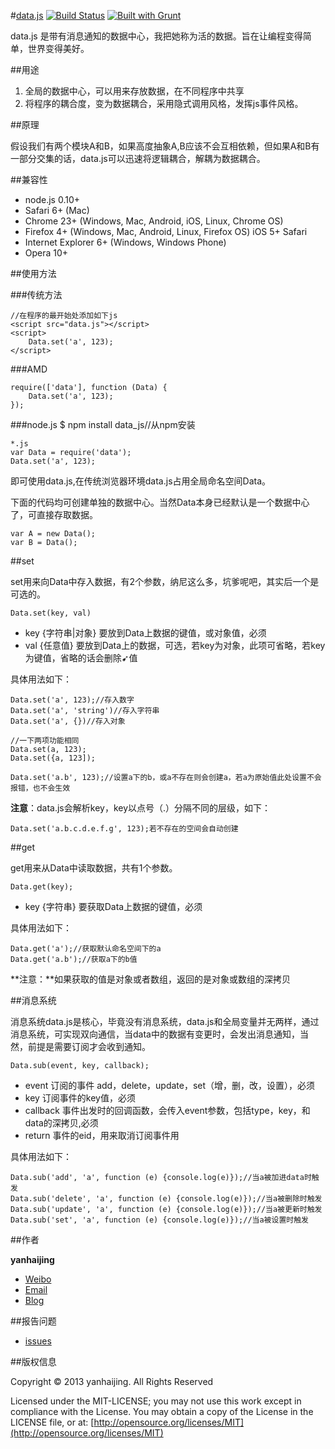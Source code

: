 #[data.js](https://github.com/yanhaijing/data.js) [![Build Status](https://travis-ci.org/yanhaijing/data.js.svg?branch=master)](https://travis-ci.org/yanhaijing/data.js) [![Built with Grunt](https://cdn.gruntjs.com/builtwith.png)](http://gruntjs.com/)

data.js 是带有消息通知的数据中心，我把她称为活的数据。旨在让编程变得简单，世界变得美好。

##用途

1. 全局的数据中心，可以用来存放数据，在不同程序中共享
2. 将程序的耦合度，变为数据耦合，采用隐式调用风格，发挥js事件风格。

##原理

假设我们有两个模块A和B，如果高度抽象A,B应该不会互相依赖，但如果A和B有一部分交集的话，data.js可以迅速将逻辑耦合，解耦为数据耦合。

##兼容性

- node.js 0.10+
- Safari 6+ (Mac)
- Chrome 23+ (Windows, Mac, Android, iOS, Linux, Chrome OS)
- Firefox 4+ (Windows, Mac, Android, Linux, Firefox OS)
iOS 5+ Safari
- Internet Explorer 6+ (Windows, Windows Phone)
- Opera 10+

##使用方法

###传统方法
	
	//在程序的最开始处添加如下js
	<script src="data.js"></script>
	<script>
		Data.set('a', 123);
	</script>

###AMD

	require(['data'], function (Data) {
		Data.set('a', 123);
	});

###node.js
	$ npm install data_js//从npm安装

	*.js
	var Data = require('data');
	Data.set('a', 123);

即可使用data.js,在传统浏览器环境data.js占用全局命名空间Data。

下面的代码均可创建单独的数据中心。当然Data本身已经默认是一个数据中心了，可直接存取数据。

	var A = new Data();
	var B = Data();

##set
	
set用来向Data中存入数据，有2个参数，纳尼这么多，坑爹呢吧，其实后一个是可选的。

	Data.set(key, val)

- key {字符串|对象} 要放到Data上数据的键值，或对象值，必须
- val {任意值} 要放到Data上的数据，可选，若key为对象，此项可省略，若key为键值，省略的话会删除➹值

具体用法如下：

	Data.set('a', 123);//存入数字
	Data.set('a', 'string')//存入字符串
	Data.set('a', {})//存入对象
	
	//一下两项功能相同
	Data.set(a, 123);
	Data.set({a, 123]);

	Data.set('a.b', 123);//设置a下的b，或a不存在则会创建a，若a为原始值此处设置不会报错，也不会生效
	

**注意**：data.js会解析key，key以点号（.）分隔不同的层级，如下：

	Data.set('a.b.c.d.e.f.g', 123);若不存在的空间会自动创建


##get

get用来从Data中读取数据，共有1个参数。

	Data.get(key);

- key {字符串} 要获取Data上数据的键值，必须

具体用法如下：

	Data.get('a');//获取默认命名空间下的a
	Data.get('a.b');//获取a下的b值

**注意：**如果获取的值是对象或者数组，返回的是对象或数组的深拷贝

##消息系统

消息系统data.js是核心，毕竟没有消息系统，data.js和全局变量并无两样，通过消息系统，可实现双向通信，当data中的数据有变更时，会发出消息通知，当然，前提是需要订阅才会收到通知。

	Data.sub(event, key, callback);

- event 订阅的事件 add，delete，update，set（增，删，改，设置），必须
- key 订阅事件的key值，必须
- callback 事件出发时的回调函数，会传入event参数，包括type，key，和data的深拷贝,必须
- return 事件的eid，用来取消订阅事件用

具体用法如下：

	Data.sub('add', 'a', function (e) {console.log(e)});//当a被加进data时触发
	Data.sub('delete', 'a', function (e) {console.log(e)});//当a被删除时触发
	Data.sub('update', 'a', function (e) {console.log(e)});//当a被更新时触发
	Data.sub('set', 'a', function (e) {console.log(e)});//当a被设置时触发

##作者

**yanhaijing**

- [Weibo](http://weibo.com/yanhaijing1234 "yanhaijing's Weibo")
- [Email](mailto:yanhaijing@yeah.net "yanhaijing's Email")
- [Blog](http://yanhaijing.com "yanhaijing's Blog")

##报告问题

- [issues](https://github.com/yanhaijing/data.js/issues "report question")

##版权信息

Copyright © 2013 yanhaijing. All Rights Reserved

Licensed under the MIT-LICENSE;
you may not use this work except in compliance with the License.
You may obtain a copy of the License in the LICENSE file, or at:
	[http://opensource.org/licenses/MIT](http://opensource.org/licenses/MIT)







	

	

	


